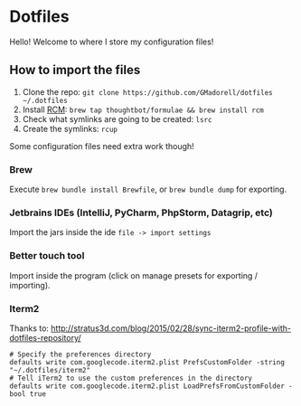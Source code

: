 # Dotfiles

Hello! Welcome to where I store my configuration files!

## How to import the files

1. Clone the repo: `git clone https://github.com/GMadorell/dotfiles ~/.dotfiles`
2. Install [RCM](https://github.com/thoughtbot/rcm): `brew tap thoughtbot/formulae && brew install rcm`
3. Check what symlinks are going to be created: `lsrc`
4. Create the symlinks: `rcup`

Some configuration files need extra work though!

### Brew
Execute `brew bundle install Brewfile`, or `brew bundle dump` for exporting.

### Jetbrains IDEs (IntelliJ, PyCharm, PhpStorm, Datagrip, etc)
Import the jars inside the ide `file -> import settings`

### Better touch tool
Import inside the program (click on manage presets for exporting / importing).

### Iterm2
Thanks to: http://stratus3d.com/blog/2015/02/28/sync-iterm2-profile-with-dotfiles-repository/
```
# Specify the preferences directory
defaults write com.googlecode.iterm2.plist PrefsCustomFolder -string "~/.dotfiles/iterm2"
# Tell iTerm2 to use the custom preferences in the directory
defaults write com.googlecode.iterm2.plist LoadPrefsFromCustomFolder -bool true
```
